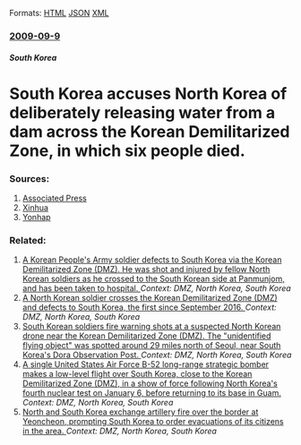 
Formats: [HTML](/news/2009/09/9/south-korea-accuses-north-korea-of-deliberately-releasing-water-from-a-dam-across-the-korean-demilitarized-zone-in-which-six-people-died.html)  [JSON](/news/2009/09/9/south-korea-accuses-north-korea-of-deliberately-releasing-water-from-a-dam-across-the-korean-demilitarized-zone-in-which-six-people-died.json)  [XML](/news/2009/09/9/south-korea-accuses-north-korea-of-deliberately-releasing-water-from-a-dam-across-the-korean-demilitarized-zone-in-which-six-people-died.xml)  

### [2009-09-9](/news/2009/09/9/index.md)

##### South Korea
#  South Korea accuses North Korea of deliberately releasing water from a dam across the Korean Demilitarized Zone, in which six people died. 




### Sources:

1. [Associated Press](http://www.google.com/hostednews/ap/article/ALeqM5gLbEZ4_yLz8WPYhom2CwwzKLGa2AD9AJMT1G1)
2. [Xinhua](http://news.xinhuanet.com/english/2009-09/09/content_12023043.htm)
3. [Yonhap](http://english.yonhapnews.co.kr/national/2009/09/09/40/0302000000AEN20090909008000315F.HTML)

### Related:

1. [A Korean People's Army soldier defects to South Korea via the Korean Demilitarized Zone (DMZ). He was shot and injured by fellow North Korean soldiers as he crossed to the South Korean side at Panmunjom, and has been taken to hospital. ](/news/2017/11/13/a-korean-people-s-army-soldier-defects-to-south-korea-via-the-korean-demilitarized-zone-dmz-he-was-shot-and-injured-by-fellow-north-korea.md) _Context: DMZ, North Korea, South Korea_
2. [A North Korean soldier crosses the Korean Demilitarized Zone (DMZ) and defects to South Korea, the first since September 2016. ](/news/2017/06/13/a-north-korean-soldier-crosses-the-korean-demilitarized-zone-dmz-and-defects-to-south-korea-the-first-since-september-2016.md) _Context: DMZ, North Korea, South Korea_
3. [South Korean soldiers fire warning shots at a suspected North Korean drone near the Korean Demilitarized Zone (DMZ). The "unidentified flying object" was spotted around 29 miles north of Seoul, near South Korea's Dora Observation Post. ](/news/2016/01/13/south-korean-soldiers-fire-warning-shots-at-a-suspected-north-korean-drone-near-the-korean-demilitarized-zone-dmz-the-unidentified-flyin.md) _Context: DMZ, North Korea, South Korea_
4. [A single United States Air Force B-52 long-range strategic bomber makes a low-level flight over South Korea, close to the Korean Demilitarized Zone (DMZ), in a show of force following North Korea's fourth nuclear test on January 6, before returning to its base in Guam. ](/news/2016/01/10/a-single-united-states-air-force-b-52-long-range-strategic-bomber-makes-a-low-level-flight-over-south-korea-close-to-the-korean-demilitariz.md) _Context: DMZ, North Korea, South Korea_
5. [North and South Korea exchange artillery fire over the border at Yeoncheon, prompting South Korea to order evacuations of its citizens in the area. ](/news/2015/08/20/north-and-south-korea-exchange-artillery-fire-over-the-border-at-yeoncheon-prompting-south-korea-to-order-evacuations-of-its-citizens-in-th.md) _Context: DMZ, North Korea, South Korea_
